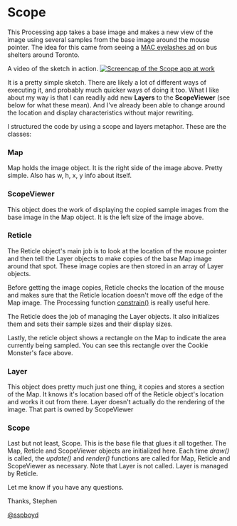 # Scope

This Processing app takes a base image and makes a new view of the image using several samples from the base image around the mouse pointer. The idea for this came from seeing a [MAC eyelashes ad](http://www.flickr.com/photos/25222951@N08/9477944143/sizes/o/) on bus shelters around Toronto.

A video of the sketch in action.
[![Screencap of the Scope app at work](http://sspboyd.ca/Scope/Scope-Screenshot.jpg "Screencap of the Scope app at work")](https://vimeo.com/77990648)

It is a pretty simple sketch. There are likely a lot of different ways of executing it, and probably much quicker ways of doing it too. What I like about my way is that I can readily add new **Layers** to the **ScopeViewer** (see below for what these mean). And I've already been able to change around the location and display characteristics without major rewriting.



I structured the code by using a scope and layers metaphor. These are the classes:
### Map
Map holds the image object. It is the right side of the image above. Pretty simple. Also has w, h, x, y info about itself.
### ScopeViewer
This object does the work of displaying the copied sample images from the base image in the Map object. It is the left size of the image above.
### Reticle
The Reticle object's main job is to look at the location of the mouse pointer and then tell the Layer objects to make copies of the base Map image around that spot. These image copies are then stored in an array of Layer objects. 

Before getting the image copies, Reticle checks the location of the mouse and makes sure that the Reticle location doesn't move off the edge of the Map image. The Processing function [constrain()](http://processing.org/reference/constrain_.html) is really useful here. 

The Reticle does the job of managing the Layer objects. It also initializes them and sets their sample sizes and their display sizes.

Lastly, the reticle object shows a rectangle on the Map to indicate the area currently being sampled. You can see this rectangle over the Cookie Monster's face above.
### Layer
This object does pretty much just one thing, it copies and stores a section of the Map. It knows it's location based off of the Reticle object's location and works it out from there. Layer doesn't actually do the rendering of the image. That part is owned by ScopeViewer
### Scope
Last but not least, Scope. This is the base file that glues it all together. The Map, Reticle and ScopeViewer objects are initialized here. Each time *draw()* is called, the *update()* and *render()* functions are called for Map, Reticle and ScopeViewer as necessary. Note that Layer is not called. Layer is managed by Reticle. 


Let me know if you have any questions. 

Thanks, 
Stephen

[@sspboyd](https://twitter.com/sspboyd)

